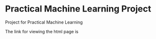 # Practical Machine Learning Project
Project for Practical Machine Learning

The link for viewing the html page is 